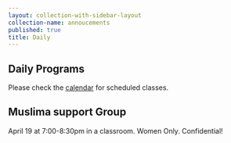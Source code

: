```yaml
---
layout: collection-with-sidebar-layout
collection-name: annoucements
published: true
title: Daily
---
```


## Daily Programs
Please check the [calendar](http://www.icsd.org/calendar) for scheduled classes.

## Muslima support Group
April 19 at 7:00-8:30pm in a classroom. Women Only. Confidential!